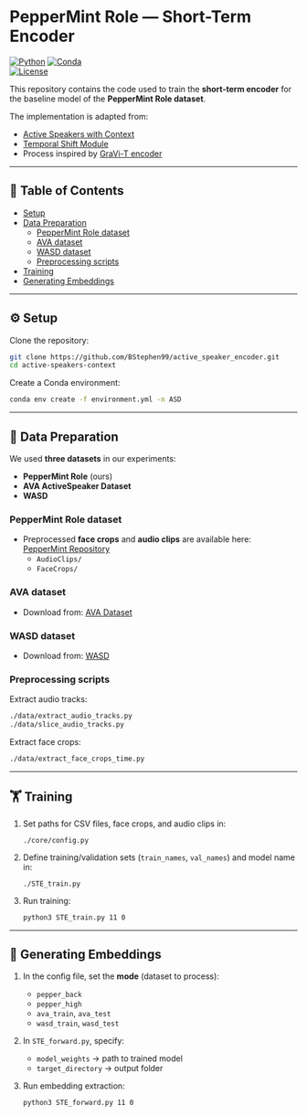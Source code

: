 # PepperMint Role — Short-Term Encoder  

[![Python](https://img.shields.io/badge/python-3.13-blue.svg)]() 
[![Conda](https://img.shields.io/badge/conda-env-green.svg)]()  
[![License](https://img.shields.io/badge/license-MIT-lightgrey.svg)]()  

This repository contains the code used to train the **short-term encoder** for the baseline model of the **PepperMint Role dataset**.  

The implementation is adapted from:  
- [Active Speakers with Context](https://github.com/fuankarion/active-speakers-context)  
- [Temporal Shift Module](https://github.com/mit-han-lab/temporal-shift-module/blob/master/ops/temporal_shift.py)  
- Process inspired by [GraVi-T encoder](https://github.com/IntelLabs/GraVi-T)  

---

## 📑 Table of Contents  

- [Setup](#-setup)  
- [Data Preparation](#-data-preparation)  
  - [PepperMint Role dataset](#peppermint-role-dataset)  
  - [AVA dataset](#ava-dataset)  
  - [WASD dataset](#wasd-dataset)  
  - [Preprocessing scripts](#preprocessing-scripts)  
- [Training](#-training)  
- [Generating Embeddings](#-generating-embeddings)  

---

## ⚙️ Setup  

Clone the repository:  

```bash
git clone https://github.com/BStephen99/active_speaker_encoder.git
cd active-speakers-context
```

Create a Conda environment:  

```bash
conda env create -f environment.yml -n ASD
```

---

## 📂 Data Preparation  

We used **three datasets** in our experiments:  

- **PepperMint Role** (ours)  
- **AVA ActiveSpeaker Dataset**  
- **WASD**  

### PepperMint Role dataset  
- Preprocessed **face crops** and **audio clips** are available here:  
  [PepperMint Repository](https://repository.ortolang.fr/api/content/peppermint/head/)  
  - `AudioClips/`  
  - `FaceCrops/`  

### AVA dataset  
- Download from: [AVA Dataset](https://github.com/cvdfoundation/ava-dataset)  

### WASD dataset  
- Download from: [WASD](https://github.com/Tiago-Roxo/WASD)  

### Preprocessing scripts  

Extract audio tracks:  

```bash
./data/extract_audio_tracks.py
./data/slice_audio_tracks.py
```  

Extract face crops:  

```bash
./data/extract_face_crops_time.py
```

---

## 🏋️ Training  

1. Set paths for CSV files, face crops, and audio clips in:  

   ```text
   ./core/config.py
   ```

2. Define training/validation sets (`train_names`, `val_names`) and model name in:  

   ```text
   ./STE_train.py
   ```

3. Run training:  

   ```bash
   python3 STE_train.py 11 0
   ```

---

## 🎯 Generating Embeddings  

1. In the config file, set the **mode** (dataset to process):  
   - `pepper_back`  
   - `pepper_high`  
   - `ava_train`, `ava_test`  
   - `wasd_train`, `wasd_test`  

2. In `STE_forward.py`, specify:  
   - `model_weights` → path to trained model  
   - `target_directory` → output folder  

3. Run embedding extraction:  

   ```bash
   python3 STE_forward.py 11 0
   ```
